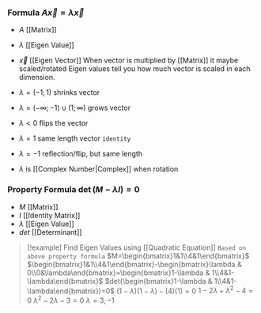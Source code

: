 ### Formula $A\vec x=\lambda\vec x$
- $A$ [[Matrix]]
- $\lambda$ [[Eigen Value]]
- $\vec x$ [[Eigen Vector]]
When vector is multiplied by [[Matrix]] it maybe scaled/rotated
Eigen values tell you how much vector is scaled in each dimension.

- $\lambda=(-1;1)$ shrinks vector
- $\lambda=(-\infty;-1)\cup(1;\infty)$ grows vector
- $\lambda<0$ flips the vector
- $\lambda=1$ same length vector `identity`
- $\lambda=-1$ reflection/flip, but same length
- $\lambda$ is [[Complex Number|Complex]] when rotation
### Property Formula $\det(M - \lambda I)=0$
- $M$ [[Matrix]]
- $I$ [[Identity Matrix]]
- $\lambda$ [[Eigen Value]]
- $det$ [[Determinant]]
> [!example] Find Eigen Values using [[Quadratic Equation]]
> `Based on above property formula` 
> $M=\begin{bmatrix}1&1\\4&1\end{bmatrix}$
> $\begin{bmatrix}1&1\\4&1\end{bmatrix}-\begin{bmatrix}\lambda & 0\\0&\lambda\end{bmatrix}=\begin{bmatrix}1-\lambda & 1\\4&1-\lambda\end{bmatrix}$
> $det(\begin{bmatrix}1-\lambda & 1\\4&1-\lambda\end{bmatrix})=0$
> $(1-\lambda)(1-\lambda)-(4)(1)=0$
> $1-2\lambda+\lambda^2-4=0$
> $\lambda^2-2\lambda-3=0$
> $\lambda=3,-1$
